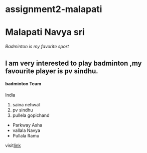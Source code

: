 # assignment2-malapati
# Malapati Navya sri
###### Badminton is my favorite sport 
I am very interested to play **badminton** ,my favourite player is **pv sindhu**.
---
#### badminton Team
India
1. saina nehwal
2. pv sindhu
3. pullela gopichand
- Parkway Asha
- vallala Navya
- Pullala Ramu

visit[link](/AboutMe.md)